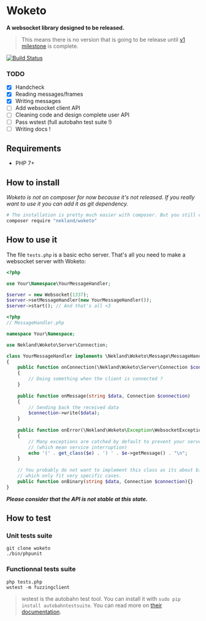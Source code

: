 Woketo
======

**A websocket library designed to be released.**

> This means there is no version  that is going to be release until [v1 milestone](https://github.com/Nekland/Woketo/milestone/1) is complete.

[![Build Status](https://travis-ci.org/Nekland/Woketo.svg?branch=master)](https://travis-ci.org/Nekland/Woketo)

### TODO

- [x] Handcheck
- [x] Reading messages/frames
- [x] Writing messages
- [ ] Add websocket client API
- [ ] Cleaning code and design complete user API
- [ ] Pass wstest (full autobahn test suite !)
- [ ] Writing docs !

Requirements
------------

* PHP 7+

How to install
--------------

*Woketo is not on composer for now because it's not released. If you really want to use it you can add it as git dependency.*

```bash
# The installation is pretty much easier with composer. But you still can use it as git submodule !
composer require "nekland/woketo"
```

How to use it
-------------

The file `tests.php` is a basic echo server. That's all you need to make a websocket server with Woketo:


```php
<?php

use Your\Namespace\YourMessageHandler;

$server = new Websocket(1337);
$server->setMessageHandler(new YourMessageHandler());
$server->start(); // And that's all <3
```

```php
<?php
// MessageHandler.php

namespace Your\Namespace;

use Nekland\Woketo\Server\Connection;

class YourMessageHandler implements \Nekland\Woketo\Message\MessageHandlerInterface
{
    public function onConnection(\Nekland\Woketo\Server\Connection $connection)
    {
        // Doing something when the client is connected ?
    }
    
    public function onMessage(string $data, Connection $connection)
    {
        // Sending back the received data
        $connection->write($data);
    }
    
    public function onError(\Nekland\Woketo\Exception\WebsocketException $e, Connection $connection)
    {
        // Many exceptions are catched by default to prevent your server to crash
        // (which mean service interruption)
        echo '(' . get_class($e) . ') ' . $e->getMessage() . "\n";
    }
    
    // You probably do not want to implement this class as its about binary data transfer
    // which only fit very specific cases.
    public function onBinary(string $data, Connection $connection){}
}
```

***Please consider that the API is not stable at this state.***

How to test
-----------

### Unit tests suite

```
git clone woketo
./bin/phpunit

```


### Functionnal tests suite

```
php tests.php
wstest -m fuzzingclient
```

> wstest is the autobahn test tool. You can install it with `sudo pip install autobahntestsuite`. You can read more on [their documentation](http://autobahn.ws/testsuite/installation.html#installation).

